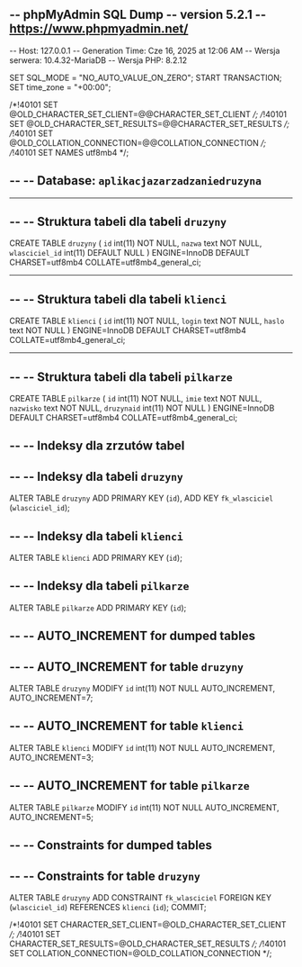 -- phpMyAdmin SQL Dump
-- version 5.2.1
-- https://www.phpmyadmin.net/
--
-- Host: 127.0.0.1
-- Generation Time: Cze 16, 2025 at 12:06 AM
-- Wersja serwera: 10.4.32-MariaDB
-- Wersja PHP: 8.2.12

SET SQL_MODE = "NO_AUTO_VALUE_ON_ZERO";
START TRANSACTION;
SET time_zone = "+00:00";


/*!40101 SET @OLD_CHARACTER_SET_CLIENT=@@CHARACTER_SET_CLIENT */;
/*!40101 SET @OLD_CHARACTER_SET_RESULTS=@@CHARACTER_SET_RESULTS */;
/*!40101 SET @OLD_COLLATION_CONNECTION=@@COLLATION_CONNECTION */;
/*!40101 SET NAMES utf8mb4 */;

--
-- Database: `aplikacjazarzadzaniedruzyna`
--

-- --------------------------------------------------------

--
-- Struktura tabeli dla tabeli `druzyny`
--

CREATE TABLE `druzyny` (
  `id` int(11) NOT NULL,
  `nazwa` text NOT NULL,
  `wlasciciel_id` int(11) DEFAULT NULL
) ENGINE=InnoDB DEFAULT CHARSET=utf8mb4 COLLATE=utf8mb4_general_ci;

-- --------------------------------------------------------

--
-- Struktura tabeli dla tabeli `klienci`
--

CREATE TABLE `klienci` (
  `id` int(11) NOT NULL,
  `login` text NOT NULL,
  `haslo` text NOT NULL
) ENGINE=InnoDB DEFAULT CHARSET=utf8mb4 COLLATE=utf8mb4_general_ci;

-- --------------------------------------------------------

--
-- Struktura tabeli dla tabeli `pilkarze`
--

CREATE TABLE `pilkarze` (
  `id` int(11) NOT NULL,
  `imie` text NOT NULL,
  `nazwisko` text NOT NULL,
  `druzynaid` int(11) NOT NULL
) ENGINE=InnoDB DEFAULT CHARSET=utf8mb4 COLLATE=utf8mb4_general_ci;

--
-- Indeksy dla zrzutów tabel
--

--
-- Indeksy dla tabeli `druzyny`
--
ALTER TABLE `druzyny`
  ADD PRIMARY KEY (`id`),
  ADD KEY `fk_wlasciciel` (`wlasciciel_id`);

--
-- Indeksy dla tabeli `klienci`
--
ALTER TABLE `klienci`
  ADD PRIMARY KEY (`id`);

--
-- Indeksy dla tabeli `pilkarze`
--
ALTER TABLE `pilkarze`
  ADD PRIMARY KEY (`id`);

--
-- AUTO_INCREMENT for dumped tables
--

--
-- AUTO_INCREMENT for table `druzyny`
--
ALTER TABLE `druzyny`
  MODIFY `id` int(11) NOT NULL AUTO_INCREMENT, AUTO_INCREMENT=7;

--
-- AUTO_INCREMENT for table `klienci`
--
ALTER TABLE `klienci`
  MODIFY `id` int(11) NOT NULL AUTO_INCREMENT, AUTO_INCREMENT=3;

--
-- AUTO_INCREMENT for table `pilkarze`
--
ALTER TABLE `pilkarze`
  MODIFY `id` int(11) NOT NULL AUTO_INCREMENT, AUTO_INCREMENT=5;

--
-- Constraints for dumped tables
--

--
-- Constraints for table `druzyny`
--
ALTER TABLE `druzyny`
  ADD CONSTRAINT `fk_wlasciciel` FOREIGN KEY (`wlasciciel_id`) REFERENCES `klienci` (`id`);
COMMIT;

/*!40101 SET CHARACTER_SET_CLIENT=@OLD_CHARACTER_SET_CLIENT */;
/*!40101 SET CHARACTER_SET_RESULTS=@OLD_CHARACTER_SET_RESULTS */;
/*!40101 SET COLLATION_CONNECTION=@OLD_COLLATION_CONNECTION */;
